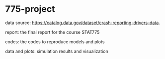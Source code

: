 # 775-project

data source: https://catalog.data.gov/dataset/crash-reporting-drivers-data.

report: the final report for the course STAT775

codes: the codes to reproduce models and plots

data and plots: simulation results and visualization
